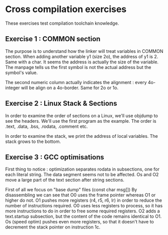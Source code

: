 # Cross compilation exercises

These exercises test compilation toolchain knowledge.

## Exercise 1 : COMMON section

The purpose is to understand how the linker will treat variables in COMMON section.
When adding another variable y1 (size 2o), the address of y1 is 2. Same with a char.
It seems the address is actually the size of the variable.
The manpage tells us the first symbol is not the actual address but the symbol's value.

The second numeric column actually indicates the alignment : every 4o-integer will be align on a 4o-border. Same for 2o or 1o.

## Exercise 2 : Linux Stack & Sections

In order to examine the order of sections on a Linux, we'll use objdump to see the headers. We'll use the first program as the example.
The order is .text, .data, .bss, .rodata, .comment etc.

In order to examine the stack, we print the address of local variables. The stack grows to the bottom.

## Exercise 3 : GCC optimisations

First thing to notice : optimization separates rodata in subsections, one for each literal string.
The data segment seems not to be affected.
Os and O2 move a large part of the text section after string sections.

First of all we focus on "base dump" files (const char msg[])
By disassembling we can see that O0 uses the frame pointer whereas O1 or higher do not. O1 pushes more registers (r4, r5, r6, lr) in order to reduce the number of instructions required. O0 uses less registers to process, so it has more instructions to do in order to free some required registers.
O2 adds a text.startup subsection, but the content of the code remains identical to O1.
Os (speed optim) pushes even more registers, so that it doesn't have to decrement the stack pointer on instruction 1c.
